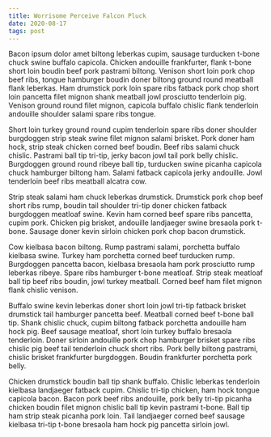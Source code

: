 ```yaml
---
title: Worrisome Perceive Falcon Pluck
date: 2020-08-17
tags: post
---
```


Bacon ipsum dolor amet biltong leberkas cupim, sausage turducken t-bone chuck swine buffalo capicola.  Chicken andouille frankfurter, flank t-bone short loin boudin beef pork pastrami biltong.  Venison short loin pork chop beef ribs, tongue hamburger boudin doner biltong ground round meatball flank leberkas.  Ham drumstick pork loin spare ribs fatback pork chop short loin pancetta filet mignon shank meatball jowl prosciutto tenderloin pig.  Venison ground round filet mignon, capicola buffalo chislic flank tenderloin andouille shoulder salami spare ribs tongue.

Short loin turkey ground round cupim tenderloin spare ribs doner shoulder burgdoggen strip steak swine filet mignon salami brisket.  Pork doner ham hock, strip steak chicken corned beef boudin.  Beef ribs salami chuck chislic.  Pastrami ball tip tri-tip, jerky bacon jowl tail pork belly chislic.  Burgdoggen ground round ribeye ball tip, turducken swine picanha capicola chuck hamburger biltong ham.  Salami fatback capicola jerky andouille.  Jowl tenderloin beef ribs meatball alcatra cow.

Strip steak salami ham chuck leberkas drumstick.  Drumstick pork chop beef short ribs rump, boudin tail shoulder tri-tip doner chicken fatback burgdoggen meatloaf swine.  Kevin ham corned beef spare ribs pancetta, cupim pork.  Chicken pig brisket, andouille landjaeger swine bresaola pork t-bone.  Sausage doner kevin sirloin chicken pork chop bacon drumstick.

Cow kielbasa bacon biltong.  Rump pastrami salami, porchetta buffalo kielbasa swine.  Turkey ham porchetta corned beef turducken rump.  Burgdoggen pancetta bacon, kielbasa bresaola ham pork prosciutto rump leberkas ribeye.  Spare ribs hamburger t-bone meatloaf.  Strip steak meatloaf ball tip beef ribs boudin, jowl turkey meatball.  Corned beef ham filet mignon flank chislic venison.

Buffalo swine kevin leberkas doner short loin jowl tri-tip fatback brisket drumstick tail hamburger pancetta beef.  Meatball corned beef t-bone ball tip.  Shank chislic chuck, cupim biltong fatback porchetta andouille ham hock pig.  Beef sausage meatloaf, short loin turkey buffalo bresaola tenderloin.  Doner sirloin andouille pork chop hamburger brisket spare ribs chislic pig beef tail tenderloin chuck short ribs.  Pork belly biltong pastrami, chislic brisket frankfurter burgdoggen.  Boudin frankfurter porchetta pork belly.

Chicken drumstick boudin ball tip shank buffalo.  Chislic leberkas tenderloin kielbasa landjaeger fatback cupim.  Chislic tri-tip chicken, ham hock tongue capicola bacon.  Bacon pork beef ribs andouille, pork belly tri-tip picanha chicken boudin filet mignon chislic ball tip kevin pastrami t-bone.  Ball tip ham strip steak picanha pork loin.  Tail landjaeger corned beef sausage kielbasa tri-tip t-bone bresaola ham hock pig pancetta sirloin jowl.